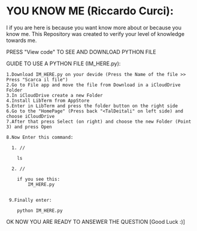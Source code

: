 # YOU KNOW ME (Riccardo Curci):

I if you are here is because you want know more about or because you know me. This Repository was created to verify your level of knowledge towards me.

PRESS "View code" TO SEE AND DOWNLOAD PYTHON FILE

GUIDE TO USE A PYTHON FILE (IM_HERE.py):

	1.Download IM_HERE.py on your devide (Press the Name of the file >> Press "Scarca il file")
	2.Go to File app and move the file from Download in a iCloudDrive Folder
  	3.In iCloudDrive create a new Folder
  	4.Install LibTerm from AppStore
  	5.Enter in LibTerm and press the folder button on the right side
  	6.Go to the "HomePage" (Press back "<TalDeitali" on left side) and choose iCloudDrive
    7.After that press Select (on right) and choose the new Folder (Point 3) and press Open

    8.Now Enter this command:
  
      1. //
  
  		ls
    
      2. // 
  
    	if you see this:
      		IM_HERE.py


     9.Finally enter:
    	
        python IM_HERE.py

OK NOW YOU ARE READY TO ANSEWER THE QUESTION [Good Luck :)]
